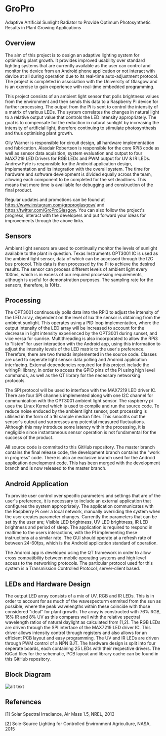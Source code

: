 # GroPro
Adaptive Artificial Sunlight Radiator to Provide Optimum Photosynthetic Results in Plant Growing Applications

## Overview

The aim of this project is to design an adaptive lighting system for optimising plant growth. 
It provides improved usability over standard lighting systems that are currently available as the user can control and 
monitor the device from an Android phone application or not interact with device at all during operation due to its 
real-time auto-adjustment protocol. The project is completed in association with the University of Glasgow and is an exercise to gain 
experience with real-time embedded programming.

This project consists of an ambient light sensor that polls brightness values from the environment and then sends this data 
to a Raspberry Pi device for further processing. The output from the Pi is sent to control the intensity of a matrix of 
various LEDs. The system correlates the changes in natural light to a relative output value that controls the LED 
intensity appropriately. The goal is to compensate for the reduction in natural sunlight by increasing the intensity of 
artificial light, therefore continuing to stimulate photosynthesis and thus optimising plant growth.

Olly Warner is responsible for circuit design, all hardware implementation and fabrication. Alasdair Robertson is responsible for the core RPi3 code as well as sensor data aquisition, system evaluation and output to four MAX7219 LED Drivers for RGB LEDs and PWM output for UV & IR LEDs. Andrew Fyfe is responsible for the Android application design, implementation and its integration with the overall system. The time for hardware and software development is divided equally across the team, allowing each component to be completed for the set deadlines. This means that more time is availiable for debugging and construction of the final product.

Regular updates and promotions can be found at https://www.instagram.com/groproglasgow/ and https://twitter.com/GroProGlasgow. You can also follow the project's progress, interact with the developers and put forward your ideas for improvements through the above links.


## Sensors
Ambient light sensors are used to continually monitor the levels of sunlight available to the plant in question. 
Texas Instruments OPT3001 IC is used as the ambient light sensor, data of which can be accessed through the I2C bus protocol. This data is then processed by the Pi to achieve the desired results. The sensor can process different levels of ambient light every 100ms, which is in excess of our required processing requirements, although is useful for demonstration purposes. The sampling rate for the sensors, therefore, is 10Hz.  

## Processing
The OPT3001 continuously polls data into the RPi3 to adjust the intensity of the LED array, dependent on the level 
of lux the sensor is obtaining from the ambient sunlight. This operates using a PID loop implementation, where the output intensity 
of the LED array will be increased to account for the decrease in light intensity experienced by the OPT3001 during sunset, and 
vice versa for sunrise. Multithreading is also incorporated to allow the RPi3 to "listen" for user interaction with the 
Android app, using this information to adjust the intensity levels of the LED matrix to the user's preference. Therefore, there are two threads implemented in the source code. Classes are used to seperate light sensor data polling and Android application interfacing. External dependencies required for this project include the wiringPi library, in order to access the GPIO pins of the Pi using high level commands, as well as the QT library for the necessary networking protocols. 

The SPI protocol will be used to interface with the MAX7219 LED driver IC. There are four SPI channels implemented along with one I2C channel for communication with the OPT3001 ambient light sensor. The raspberry pi uses the Linux Kernel which is used to compile and run the source code. To reduce noise enduced by the ambient light sensor, post processing is utilised in the form of a 16 sample median filter. This smooths out the sensor's output and surpresses any potential measured fluctuations. Although this may introduce some latency within the processing, it is negligible since instantaneous sensor operation is not fundamental for the success of the product. 

All source code is commited to this GitHub repository. The master branch contains the final release code, the development branch contains the "work in progress" code. There is also an exclusive branch used for the Android application development code. This has been merged with the development branch and is now released to the master branch.  

## Android Application
To provide user control over specific parameters and settings that are of the user's preference, it is necessary to include 
an external application that configures the system appropriately. The application communicates with the Raspberry Pi over a 
local network, manually overriding the system when the user creates parameter changes. Currently the parameters that can be 
set by the user are; Visible LED brightness, UV LED brightness, IR LED brightness and period of sleep. The application is required to respond in realtime to the users interactions, with the PI implementing these instructions at a similar rate. The GUI should operate at a refresh rate of between 24-60fps, which is the Android application standard of operation.    

The Android app is developed using the QT framework in order to allow cross compatibility between mobile operating systems and high level access to the networking protocols. The particular protocol used for this system is a Transmission Controlled Protocol, server-client based.

## LEDs and Hardware Design
The output LED array consists of a mix of UV, RGB and IR LEDs. This is in order to account for as much of the wavespecturm emmited from the sun as possible, where the peak wavelengths within these coincide with those considered "ideal" for plant 
growth. The array is constructed with 76% RGB, 16% IR and 8% UV as this compares well with the relative spectral 
wavelength ratios of natural daylight as calculated from [1,2]. 
The RGB LEDs are driven through the SPI interface of the MAX7219 LED driver IC. This driver allows intensity control through registers and also allows for an efficient PCB layout and easy programming. The UV and IR LEDs are driven through PWM control of a NPN BJT. 
The hardware design is split into four seperate boards, each containing 25 LEDs with their respective drivers. The KiCad files for the schematic, PCB layout and library cache can be found in this GitHub repository.

## Block Diagram

![alt text](https://github.com/Fyfe93/GroPro/blob/master/GroProBlockDiagram_update.png)

## References

[1] Solar Spectral Irradiance, Air Mass 1.5, NREL, 2013

[2] Sole-Source Lighting for Controlled Environment Agriculture, NASA, 2015



